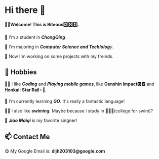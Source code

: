 <h1> Hi there 👋</h1>

<!--
**Riteous404/Riteous404** is a ✨ _special_ ✨ repository because its `README.md` (this file) appears on your GitHub profile.

Here are some ideas to get you started:

- 🔭 I’m currently working on ...
- 🌱 I’m currently learning ...
- 👯 I’m looking to collaborate on ...
- 🤔 I’m looking for help with ...
- 💬 Ask me about ...
- 📫 How to reach me: ...
- 😄 Pronouns: ...
- ⚡ Fun fact: ...
-->
<h4>🙋‍♂️Welcome! This is Riteous4️⃣0️⃣4️⃣.</h4>
<p>📌 I'm a student in <I><b>ChongQing</b></I> .</p>
<p>📌 I'm majoring in <I><b>Computer Science and Techlolog</b>y</I>.</p>
<p>🔭 Now I'm working on some projects with my freinds.</p>

<h2>🌈 Hobbies</h2>
<p>👨‍💻 I like <I><b>Coding</b></I> and <I><b>Playing mobile games</b></I>, like <b>Genshin Impact</b>🅾🅿 and <b>Honkai: Star Rail</b>⭐🚂.</p>
<p>🌱 I'm currently learning <i><b>GO</b></i>. It's really a fantastic language!</p>
<p>🏊‍♂️ I also like <i><b>swiming</b></i>. Maybe because I study in 🏊‍♂️🧱(college for swim)?</p>
<p>💙 <i><b>Jiao Maiqi</b></i> is my favorite singner!</p>

<h2>📫 Contact Me</h2>
<p>😋 My Google Email is: <b>dljh203103@google.com</b></p>



